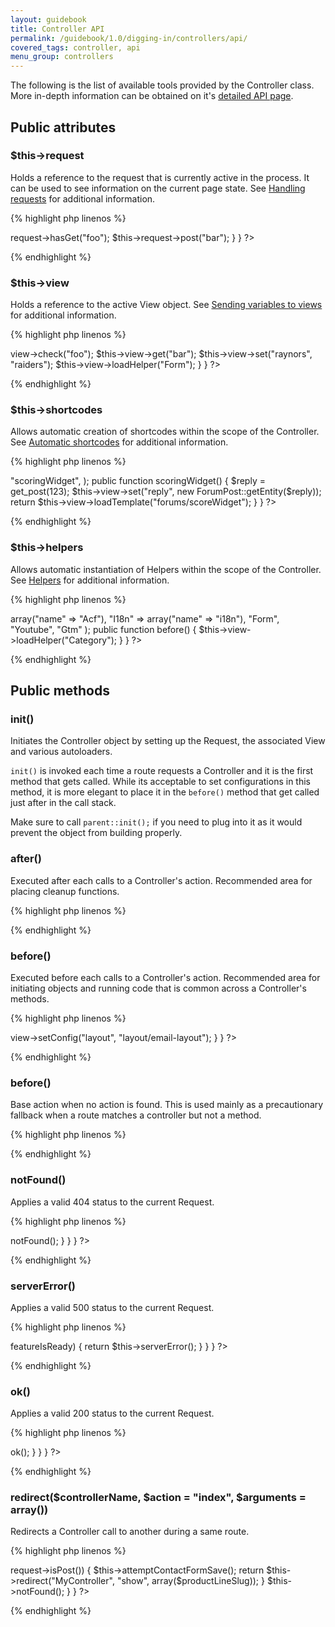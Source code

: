 ```yaml
---
layout: guidebook
title: Controller API
permalink: /guidebook/1.0/digging-in/controllers/api/
covered_tags: controller, api
menu_group: controllers
---
```


The following is the list of available tools provided by the Controller class. More in-depth information can be obtained on it's [detailed API page](/api/classes/Strata_Controller_Controller.html).

## Public attributes

### $this->request

Holds a reference to the request that is currently active in the process. It can be used to see information on the current page state. See [Handling requests](/guidebook/1.0/digging-in/handling-requests/) for additional information.

{% highlight php linenos %}
<?php
namespace App\Controller;

class MyController extends AppController {

    // Inherited
    // public $request;

    public function index()
    {
        $this->request->hasGet("foo");
        $this->request->post("bar");
    }
}
?>
{% endhighlight %}

### $this->view

Holds a reference to the active View object. See [Sending variables to views](/guidebook/1.0/digging-in/controllers/sending-variables-to-views/) for additional information.

{% highlight php linenos %}
<?php
namespace App\Controller;

class MyController extends AppController {

    // Inherited
    // public $view;

    public function index()
    {
        $this->view->check("foo");
        $this->view->get("bar");
        $this->view->set("raynors", "raiders");
        $this->view->loadHelper("Form");
    }
}
?>
{% endhighlight %}


### $this->shortcodes

Allows automatic creation of shortcodes within the scope of the Controller. See [Automatic shortcodes](/guidebook/1.0/digging-in/controllers/automatic-shortcodes) for additional information.

{% highlight php linenos %}
<?php
namespace App\Controller;

use App\Model\ForumPost;

class ForumController extends AppController {

    public $shortcodes = array(
        "app\_post_score"        => "scoringWidget",
    );

    public function scoringWidget()
    {
        $reply = get_post(123);
        $this->view->set("reply", new ForumPost::getEntity($reply));

        return $this->view->loadTemplate("forums/scoreWidget");
    }
}
?>
{% endhighlight %}

### $this->helpers

Allows automatic instantiation of Helpers within the scope of the Controller. See [Helpers](/guidebook/1.0/digging-in/helpers/) for additional information.

{% highlight php linenos %}
<?php
namespace App\Controller;

class AppController extends AppController {

    public $helpers = array(
        "Acf" => array("name" => "Acf"),
        "I18n" => array("name" => "i18n"),
        "Form",
        "Youtube",
        "Gtm"
    );

    public function before()
    {
        $this->view->loadHelper("Category");
    }
}
?>
{% endhighlight %}

## Public methods

### init()

Initiates the Controller object by setting up the Request, the associated View and various autoloaders.

`init()` is invoked each time a route requests a Controller and it is the first method that gets called. While its acceptable to set configurations in this method, it is more elegant to place it in the `before()` method that get called just after in the call stack.

Make sure to call `parent::init();` if you need to plug into it as it would prevent the object from building properly.

### after()

Executed after each calls to a Controller's action. Recommended area for placing cleanup functions.

{% highlight php linenos %}
<?php
namespace App\Controller;

use Strata\Strata;

class AppController extends AppController {

    public function after()
    {
        Strata::log("this is done", "doneLogger");
    }
}
?>
{% endhighlight %}


### before()

Executed before each calls to a Controller's action. Recommended area for initiating objects and running code that is common across a Controller's methods.

{% highlight php linenos %}
<?php
namespace App\Controller;

class EmailController extends AppController {

    public function before()
    {
        $this->view->setConfig("layout", "layout/email-layout");
    }
}
?>
{% endhighlight %}

### before()

Base action when no action is found. This is used mainly as a precautionary fallback when a route matches a controller but not a method.

{% highlight php linenos %}
<?php
namespace App\Controller;

class MyController extends AppController {

    public function noActionMatch()
    {

    }

}
?>
{% endhighlight %}

### notFound()

Applies a valid 404 status to the current Request.

{% highlight php linenos %}
<?php
namespace App\Controller;

class MyController extends AppController {

    public function show($postID)
    {
        $post = get_post($postID);
        if (!$post) {
            return $this->notFound();
        }

    }

}
?>
{% endhighlight %}

### serverError()

Applies a valid 500 status to the current Request.

{% highlight php linenos %}
<?php
namespace App\Controller;

class MyController extends AppController {

    private $featureIsReady = false;

    public function show($postID)
    {
        if (!$this->featureIsReady) {
            return $this->serverError();
        }
    }

}
?>
{% endhighlight %}

### ok()

Applies a valid 200 status to the current Request.

{% highlight php linenos %}
<?php
namespace App\Controller;

class MyController extends AppController {

    public function notFoundOverride($postID)
    {
        if (is_404()) {
            $this->ok();
        }
    }

}
?>
{% endhighlight %}


### redirect($controllerName, $action = "index", $arguments = array())

Redirects a Controller call to another during a same route.

{% highlight php linenos %}
<?php
namespace App\Controller;

class MyController extends AppController {

    use ContactTrait;

    public function show($slug)
    {

    }

    public function saveContact($slug)
    {
        if ($this->request->isPost()) {
            $this->attemptContactFormSave();
            return $this->redirect("MyController", "show", array($productLineSlug));
        }

        $this->notFound();
    }

}
?>
{% endhighlight %}
